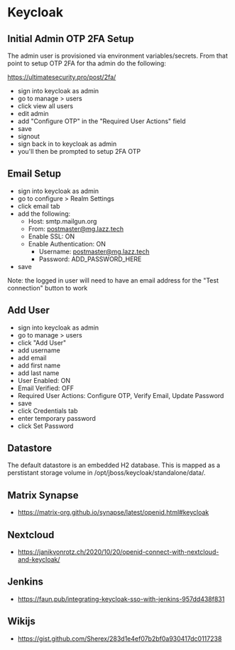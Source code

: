 # Keycloak

## Initial Admin OTP 2FA Setup
The admin user is provisioned via environment variables/secrets. From that point to setup OTP 2FA for tha admin do the following:

https://ultimatesecurity.pro/post/2fa/

- sign into keycloak as admin
- go to manage > users
- click view all users
- edit admin
- add "Configure OTP" in the "Required User Actions" field
- save
- signout
- sign back in to keycloak as admin
- you'll then be prompted to setup 2FA OTP

## Email Setup

- sign into keycloak as admin
- go to configure > Realm Settings
- click email tab
- add the following:
  - Host: smtp.mailgun.org
  - From: postmaster@mg.lazz.tech
  - Enable SSL: ON
  - Enable Authentication: ON
    - Username: postmaster@mg.lazz.tech
    - Password: ADD_PASSWORD_HERE
- save

Note: the logged in user will need to have an email address for the "Test connection" button to work

## Add User

- sign into keycloak as admin
- go to manage > users
- click "Add User"
- add username
- add email
- add first name
- add last name
- User Enabled: ON
- Email Verified: OFF
- Required User Actions: Configure OTP, Verify Email, Update Password
- save
- click Credentials tab
- enter temporary password
- click Set Password

## Datastore
The default datastore is an embedded H2 database. This is mapped as a perstistant storage volume in /opt/jboss/keycloak/standalone/data/.

## Matrix Synapse
- https://matrix-org.github.io/synapse/latest/openid.html#keycloak

## Nextcloud
- https://janikvonrotz.ch/2020/10/20/openid-connect-with-nextcloud-and-keycloak/

## Jenkins
- https://faun.pub/integrating-keycloak-sso-with-jenkins-957dd438f831

## Wikijs
- https://gist.github.com/Sherex/283d1e4ef07b2bf0a930417dc0117238